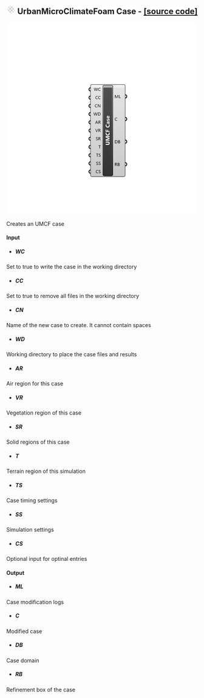 ## ![](../../images/icons/UrbanMicroClimateFoam_Case.png) UrbanMicroClimateFoam Case - [[source code]](https://github.com/Eddy3D-Dev/Eddy3D/tree/dev/UrbanMicroClimateFoam%20Case.cs)

![](../../images/components/UrbanMicroClimateFoam_Case.png)

Creates an UMCF case

#### Input
* ##### WC 
Set to true to write the case in the working directory
* ##### CC 
Set to true to remove all files in the working directory
* ##### CN 
Name of the new case to create. It cannot contain spaces
* ##### WD 
Working directory to place the case files and results
* ##### AR 
Air region for this case
* ##### VR 
Vegetation region of this case
* ##### SR 
Solid regions of this case
* ##### T 
Terrain region of this simulation
* ##### TS 
Case timing settings
* ##### SS 
Simulation settings
* ##### CS 
Optional input for optinal entries

#### Output
* ##### ML
Case modification logs
* ##### C
Modified case
* ##### DB
Case domain
* ##### RB
Refinement box of the case